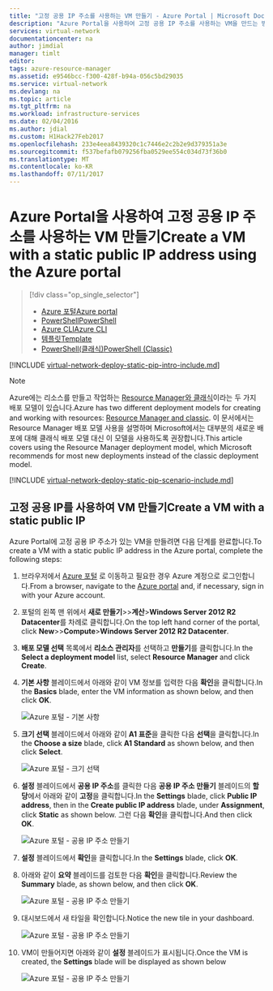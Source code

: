 ```yaml
---
title: "고정 공용 IP 주소를 사용하는 VM 만들기 - Azure Portal | Microsoft Docs"
description: "Azure Portal을 사용하여 고정 공용 IP 주소를 사용하는 VM을 만드는 방법에 대해 알아봅니다."
services: virtual-network
documentationcenter: na
author: jimdial
manager: timlt
editor: 
tags: azure-resource-manager
ms.assetid: e9546bcc-f300-428f-b94a-056c5bd29035
ms.service: virtual-network
ms.devlang: na
ms.topic: article
ms.tgt_pltfrm: na
ms.workload: infrastructure-services
ms.date: 02/04/2016
ms.author: jdial
ms.custom: H1Hack27Feb2017
ms.openlocfilehash: 233e4eea8439320c1c7446e2c2b2e9d379351a3e
ms.sourcegitcommit: f537befafb079256fba0529ee554c034d73f36b0
ms.translationtype: MT
ms.contentlocale: ko-KR
ms.lasthandoff: 07/11/2017
---
```

# <a name="create-a-vm-with-a-static-public-ip-address-using-the-azure-portal"></a><span data-ttu-id="eff6a-103">Azure Portal을 사용하여 고정 공용 IP 주소를 사용하는 VM 만들기</span><span class="sxs-lookup"><span data-stu-id="eff6a-103">Create a VM with a static public IP address using the Azure portal</span></span>

> [!div class="op_single_selector"]
> * [<span data-ttu-id="eff6a-104">Azure 포털</span><span class="sxs-lookup"><span data-stu-id="eff6a-104">Azure portal</span></span>](virtual-network-deploy-static-pip-arm-portal.md)
> * [<span data-ttu-id="eff6a-105">PowerShell</span><span class="sxs-lookup"><span data-stu-id="eff6a-105">PowerShell</span></span>](virtual-network-deploy-static-pip-arm-ps.md)
> * [<span data-ttu-id="eff6a-106">Azure CLI</span><span class="sxs-lookup"><span data-stu-id="eff6a-106">Azure CLI</span></span>](virtual-network-deploy-static-pip-arm-cli.md)
> * [<span data-ttu-id="eff6a-107">템플릿</span><span class="sxs-lookup"><span data-stu-id="eff6a-107">Template</span></span>](virtual-network-deploy-static-pip-arm-template.md)
> * [<span data-ttu-id="eff6a-108">PowerShell(클래식)</span><span class="sxs-lookup"><span data-stu-id="eff6a-108">PowerShell (Classic)</span></span>](virtual-networks-reserved-public-ip.md)

[!INCLUDE [virtual-network-deploy-static-pip-intro-include.md](../../includes/virtual-network-deploy-static-pip-intro-include.md)]

> [!NOTE]
> <span data-ttu-id="eff6a-109">Azure에는 리소스를 만들고 작업하는 [Resource Manager와 클래식](../resource-manager-deployment-model.md)이라는 두 가지 배포 모델이 있습니다.</span><span class="sxs-lookup"><span data-stu-id="eff6a-109">Azure has two different deployment models for creating and working with resources:  [Resource Manager and classic](../resource-manager-deployment-model.md).</span></span> <span data-ttu-id="eff6a-110">이 문서에서는 Resource Manager 배포 모델 사용을 설명하며 Microsoft에서는 대부분의 새로운 배포에 대해 클래식 배포 모델 대신 이 모델을 사용하도록 권장합니다.</span><span class="sxs-lookup"><span data-stu-id="eff6a-110">This article covers using the Resource Manager deployment model, which Microsoft recommends for most new deployments instead of the classic deployment model.</span></span>

[!INCLUDE [virtual-network-deploy-static-pip-scenario-include.md](../../includes/virtual-network-deploy-static-pip-scenario-include.md)]

## <a name="create-a-vm-with-a-static-public-ip"></a><span data-ttu-id="eff6a-111">고정 공용 IP를 사용하여 VM 만들기</span><span class="sxs-lookup"><span data-stu-id="eff6a-111">Create a VM with a static public IP</span></span>

<span data-ttu-id="eff6a-112">Azure Portal에 고정 공용 IP 주소가 있는 VM을 만들려면 다음 단계를 완료합니다.</span><span class="sxs-lookup"><span data-stu-id="eff6a-112">To create a VM with a static public IP address in the Azure portal, complete the following steps:</span></span>

1. <span data-ttu-id="eff6a-113">브라우저에서 [Azure 포털](https://portal.azure.com) 로 이동하고 필요한 경우 Azure 계정으로 로그인합니다.</span><span class="sxs-lookup"><span data-stu-id="eff6a-113">From a browser, navigate to the [Azure portal](https://portal.azure.com) and, if necessary, sign in with your Azure account.</span></span>
2. <span data-ttu-id="eff6a-114">포털의 왼쪽 맨 위에서 **새로 만들기**>>**계산**>**Windows Server 2012 R2 Datacenter**를 차례로 클릭합니다.</span><span class="sxs-lookup"><span data-stu-id="eff6a-114">On the top left hand corner of the portal, click **New**>>**Compute**>**Windows Server 2012 R2 Datacenter**.</span></span>
3. <span data-ttu-id="eff6a-115">**배포 모델 선택** 목록에서 **리소스 관리자**를 선택하고 **만들기**를 클릭합니다.</span><span class="sxs-lookup"><span data-stu-id="eff6a-115">In the **Select a deployment model** list, select **Resource Manager** and click **Create**.</span></span>
4. <span data-ttu-id="eff6a-116">**기본 사항** 블레이드에서 아래와 같이 VM 정보를 입력한 다음 **확인**을 클릭합니다.</span><span class="sxs-lookup"><span data-stu-id="eff6a-116">In the **Basics** blade, enter the VM information as shown below, and then click **OK**.</span></span>
   
    ![Azure 포털 - 기본 사항](./media/virtual-network-deploy-static-pip-arm-portal/figure1.png)
5. <span data-ttu-id="eff6a-118">**크기 선택** 블레이드에서 아래와 같이 **A1 표준**을 클릭한 다음 **선택**을 클릭합니다.</span><span class="sxs-lookup"><span data-stu-id="eff6a-118">In the **Choose a size** blade, click **A1 Standard** as shown below, and then click **Select**.</span></span>
   
    ![Azure 포털 - 크기 선택](./media/virtual-network-deploy-static-pip-arm-portal/figure2.png)
6. <span data-ttu-id="eff6a-120">**설정** 블레이드에서 **공용 IP 주소**를 클릭한 다음 **공용 IP 주소 만들기** 블레이드의 **할당**에서 아래와 같이 **고정**을 클릭합니다.</span><span class="sxs-lookup"><span data-stu-id="eff6a-120">In the **Settings** blade, click **Public IP address**, then in the **Create public IP address** blade, under **Assignment**, click **Static** as shown below.</span></span> <span data-ttu-id="eff6a-121">그런 다음 **확인**을 클릭합니다.</span><span class="sxs-lookup"><span data-stu-id="eff6a-121">And then click **OK**.</span></span>
   
    ![Azure 포털 - 공용 IP 주소 만들기](./media/virtual-network-deploy-static-pip-arm-portal/figure3.png)
7. <span data-ttu-id="eff6a-123">**설정** 블레이드에서 **확인**을 클릭합니다.</span><span class="sxs-lookup"><span data-stu-id="eff6a-123">In the **Settings** blade, click **OK**.</span></span>
8. <span data-ttu-id="eff6a-124">아래와 같이 **요약** 블레이드를 검토한 다음 **확인**을 클릭합니다.</span><span class="sxs-lookup"><span data-stu-id="eff6a-124">Review the **Summary** blade, as shown below, and then click **OK**.</span></span>
   
    ![Azure 포털 - 공용 IP 주소 만들기](./media/virtual-network-deploy-static-pip-arm-portal/figure4.png)
9. <span data-ttu-id="eff6a-126">대시보드에서 새 타일을 확인합니다.</span><span class="sxs-lookup"><span data-stu-id="eff6a-126">Notice the new tile in your dashboard.</span></span>
   
    ![Azure 포털 - 공용 IP 주소 만들기](./media/virtual-network-deploy-static-pip-arm-portal/figure5.png)
10. <span data-ttu-id="eff6a-128">VM이 만들어지면 아래와 같이 **설정** 블레이드가 표시됩니다.</span><span class="sxs-lookup"><span data-stu-id="eff6a-128">Once the VM is created, the **Settings** blade will be displayed as shown below</span></span>
    
    ![Azure 포털 - 공용 IP 주소 만들기](./media/virtual-network-deploy-static-pip-arm-portal/figure6.png)

